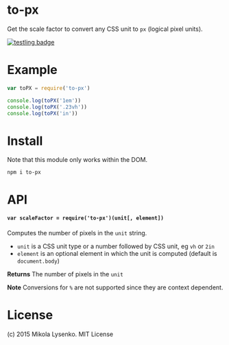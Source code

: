 to-px
=====
Get the scale factor to convert any CSS unit to `px` (logical pixel units).

[![testling badge](https://ci.testling.com/mikolalysenko/to-px.png)](https://ci.testling.com/mikolalysenko/to-px)

# Example

```javascript
var toPX = require('to-px')

console.log(toPX('1em'))
console.log(toPX('.23vh'))
console.log(toPX('in'))
```

# Install

Note that this module only works within the DOM.

```
npm i to-px
```

# API

#### `var scaleFactor = require('to-px')(unit[, element])`

Computes the number of pixels in the `unit` string.

* `unit` is a CSS unit type or a number followed by CSS unit, eg `vh` or `2in`
* `element` is an optional element in which the unit is computed (default is `document.body`)

**Returns** The number of pixels in the `unit`

**Note** Conversions for `%` are not supported since they are context dependent.

# License
(c) 2015 Mikola Lysenko. MIT License
